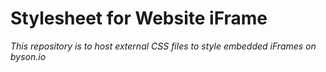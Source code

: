 # Stylesheet for Website iFrame
<i>This repository is to host external CSS files to style embedded iFrames on byson.io</i>
